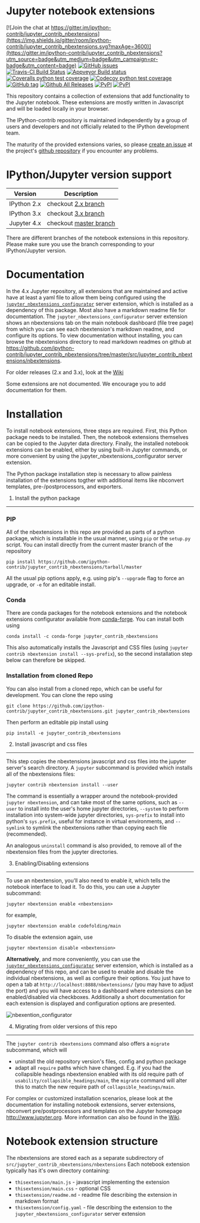 Jupyter notebook extensions
===========================

[![Join the chat at https://gitter.im/ipython-contrib/jupyter_contrib_nbextensions](https://img.shields.io/gitter/room/ipython-contrib/jupyter_contrib_nbextensions.svg?maxAge=3600)](https://gitter.im/ipython-contrib/jupyter_contrib_nbextensions?utm_source=badge&utm_medium=badge&utm_campaign=pr-badge&utm_content=badge) [![GitHub issues](https://img.shields.io/github/issues/ipython-contrib/jupyter_contrib_nbextensions.svg?maxAge=3600)](https://github.com/ipython-contrib/jupyter_contrib_nbextensions/issues)
<br/>
[![Travis-CI Build Status](https://img.shields.io/travis/ipython-contrib/jupyter_contrib_nbextensions.svg?maxAge=3600&label=Travis)](https://travis-ci.org/ipython-contrib/jupyter_contrib_nbextensions) [![Appveyor Build status](https://img.shields.io/appveyor/ci/jcb91/ipython-notebook-extensions-ynb9f.svg?maxAge=3600&label=Appveyor)](https://ci.appveyor.com/project/jcb91/ipython-notebook-extensions-ynb9f) [![Coveralls python test coverage](https://img.shields.io/coveralls/ipython-contrib/jupyter_contrib_nbextensions/master.svg?maxAge=3600&label=Coveralls)](https://coveralls.io/github/ipython-contrib/jupyter_contrib_nbextensions) [![Codecov python test coverage](https://img.shields.io/codecov/c/github/ipython-contrib/jupyter_contrib_nbextensions/master.svg?maxAge=3600&label=Codecov)](https://codecov.io/gh/ipython-contrib/jupyter_contrib_nbextensions)
<br/>
[![GitHub tag](https://img.shields.io/github/tag/ipython-contrib/jupyter_contrib_nbextensions.svg?maxAge=3600)](https://github.com/ipython-contrib/jupyter_contrib_nbextensions) [![Github All Releases](https://img.shields.io/github/downloads/ipython-contrib/jupyter_contrib_nbextensions/total.svg?maxAge=3600)](https://github.com/ipython-contrib/jupyter_contrib_nbextensions) [![PyPI](https://img.shields.io/pypi/v/jupyter_contrib_nbextensions.svg?maxAge=3600)](https://pypi.python.org/pypi/jupyter_contrib_nbextensions) [![PyPI](https://img.shields.io/pypi/dm/jupyter_contrib_nbextensions.svg?maxAge=3600)](https://pypi.python.org/pypi/jupyter_contrib_nbextensions)

This repository contains a collection of extensions that add functionality to the Jupyter notebook.
These extensions are mostly written in Javascript and will be loaded locally in
your browser.

The IPython-contrib repository is maintained independently by a group of users and developers and not officially related
 to the IPython development team.

The maturity of the provided extensions varies, so please
[create an issue](https://github.com/ipython-contrib/jupyter_contrib_nbextensions/issues/new)
at the project's
[github repository](https://github.com/ipython-contrib/jupyter_contrib_nbextensions)
if you encounter any problems.


IPython/Jupyter version support
===============================

| Version     | Description                                                                                    |
|-------------|------------------------------------------------------------------------------------------------|
| IPython 2.x | checkout [2.x branch](https://github.com/ipython-contrib/jupyter_contrib_nbextensions/tree/2.x) |
| IPython 3.x | checkout [3.x branch](https://github.com/ipython-contrib/jupyter_contrib_nbextensions/tree/3.x) |
| Jupyter 4.x | checkout [master branch](https://github.com/ipython-contrib/jupyter_contrib_nbextensions/)      |

There are different branches of the notebook extensions in this repository.
Please make sure you use the branch corresponding to your IPython/Jupyter version.


Documentation
=============

In the 4.x Jupyter repository, all extensions that are maintained and active
have at least a  yaml file to allow them being configured using the
[`jupyter_nbextensions_configurator`](https://github.com/Jupyter-contrib/jupyter_nbextensions_configurator)
server extension, which is installed as a dependency of this package.
Most also have a markdown readme file for documentation.
The `jupyter_nbextensions_configurator` server extension shows an nbextensions
tab on the main notebook dashboard (file tree page) from which you can see each
nbextension's markdown readme, and configure its options.
To view documentation without installing, you can browse the nbextensions
directory to read markdown readmes on github at
https://github.com/ipython-contrib/jupyter_contrib_nbextensions/tree/master/src/jupyter_contrib_nbextensions/nbextensions.

For older releases (2.x and 3.x), look at the [Wiki](https://github.com/ipython-contrib/jupyter_contrib_nbextensions/wiki)

Some extensions are not documented. We encourage you to add documentation for them.


Installation
============

To install notebook extensions, three steps are required. First, this Python package needs to be installed.
Then, the notebook extensions themselves can be copied to the Jupyter data directory.
Finally, the installed notebook extensions can be enabled, either by using built-in Jupyter commands,
or more convenient by using the jupyter_nbextensions_configurator server extension.

The Python package installation step is necessary to allow painless installation of the extensions togther with
additional items like nbconvert templates, pre-/postprocessors, and exporters.


1. Install the python package
-----------------------------

### PIP
All of the nbextensions in this repo are provided as parts of a python package,
which is installable in the usual manner, using `pip` or the `setup.py` script.
You can install directly from the current master branch of the repository

    pip install https://github.com/ipython-contrib/jupyter_contrib_nbextensions/tarball/master

All the usual pip options apply, e.g. using pip's `--upgrade` flag to force an
upgrade, or `-e` for an editable install.

### Conda
There are conda packages for the notebook extensions and the notebook extensions configurator 
available from [conda-forge](https://conda-forge.github.io). You can install both using 

    conda install -c conda-forge jupyter_contrib_nbextensions 

This also automatically installs the Javascript and CSS files 
(using `jupyter contrib nbextension install --sys-prefix`), so the second installation step 
below can therefore be skipped. 

### Installation from cloned Repo
You can also install from a cloned repo, which can be useful for development.
You can clone the repo using

    git clone https://github.com/ipython-contrib/jupyter_contrib_nbextensions.git jupyter_contrib_nbextensions

Then perform an editable pip install using

    pip install -e jupyter_contrib_nbextensions


2. Install javascript and css files
-----------------------------------

This step copies the nbextensions javascript and css files into the jupyter
server's search directory. A `jupyter` subcommand is provided which installs
all of the nbextensions files:

    jupyter contrib nbextension install --user

The command is essentially a wrapper around the notebook-provided
`jupyter nbextension`, and can take most of the same options, such as `--user`
to install into the user's home jupyter directories, `--system` to perform
installation into system-wide jupyter directories, `sys-prefix` to install into
python's `sys.prefix`, useful for instance in virtual environments, and
`--symlink` to symlink the nbextensions rather than copying each file
(recommended).

An analogous `uninstall` command is also provided, to remove all of the
nbextension files from the jupyter directories.


3. Enabling/Disabling extensions
--------------------------------

To use an nbextension, you’ll also need to enable it, which tells the notebook
interface to load it. To do this, you can use a Jupyter subcommand:

    jupyter nbextension enable <nbextension>

for example,

    jupyter nbextension enable codefolding/main

To disable the extension again, use

    jupyter nbextension disable <nbextension>

**Alternatively**, and more conveniently, you can use the
[`jupyter_nbextensions_configurator`](https://github.com/Jupyter-contrib/jupyter_nbextensions_configurator)
server extension, which is installed as a dependency of this repo, and can be
used to enable and disable the individual nbextensions, as well as configure
their options. You just have to open a tab at `http://localhost:8888/nbextensions/` (you may have to adjust the port) and you will have access to a dashboard where extensions can be enabled/disabled via checkboxes. Additionally a short documentation for each extension is displayed and configuration options are presented. 

![nbexention_configurator](https://raw.githubusercontent.com/Jupyter-contrib/jupyter_nbextensions_configurator/master/src/jupyter_nbextensions_configurator/static/nbextensions_configurator/icon.png)

4. Migrating from older versions of this repo
---------------------------------------------

The `jupyter contrib nbextensions` command also offers a `migrate` subcommand,
which will

 * uninstall the old repository version's files, config and python package
 * adapt all `require` paths which have changed. E.g. if you had the
    collapsible headings nbextension enabled with its old require path of
    `usability/collapsible_headings/main`, the `migrate` command will alter
    this to match the new require path of `collapsible_headings/main`.

For complex or customized installation scenarios, please look at the
documentation for installing notebook extensions, server extensions, nbconvert
pre/postprocessors and templates on the Jupyter homepage http://www.jupyter.org.
More information can also be found in the
[Wiki](https://github.com/ipython-contrib/jupyter_contrib_nbextensions/wiki).


Notebook extension structure
============================

The nbextensions are stored each as a separate subdirectory of `src/jupyter_contrib_nbextensions/nbextensions`
Each notebook extension typically has it's own directory containing:
 * `thisextension/main.js` - javascript implementing the extension
 * `thisextension/main.css` - optional CSS
 * `thisextension/readme.md` - readme file describing the extension in markdown format
 * `thisextension/config.yaml` - file describing the extension to the `jupyter_nbextensions_configurator` server extension

